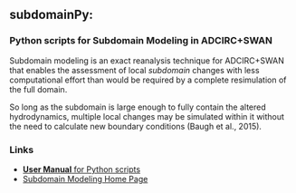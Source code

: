 ## subdomainPy: 
### Python scripts for Subdomain Modeling in ADCIRC+SWAN

Subdomain modeling is an exact reanalysis technique for ADCIRC+SWAN that enables the assessment of local *subdomain* changes with less computational effort than would be required by a complete resimulation of the full domain. 

So long as the subdomain is large enough to fully contain the altered hydrodynamics, multiple local changes may be simulated within it without the need to calculate new boundary conditions (Baugh et al., 2015).

### Links
- [**User Manual** for Python scripts](https://github.com/alperaltuntas/subdomainPy/blob/master/doc/userManual.pdf)
- [Subdomain Modeling Home Page](http://www4.ncsu.edu/~jwb/subdomain/)
